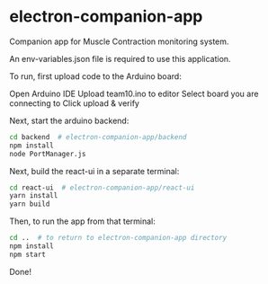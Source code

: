 # electron-companion-app

Companion app for Muscle Contraction monitoring system.

An env-variables.json file is required to use this application.

To run, first upload code to the Arduino board:

Open Arduino IDE
Upload team10.ino to editor
Select board you are connecting to
Click upload & verify

Next, start the arduino backend:

```bash
cd backend  # electron-companion-app/backend
npm install
node PortManager.js
```

Next, build the react-ui in a separate terminal:

```bash
cd react-ui  # electron-companion-app/react-ui
yarn install
yarn build
```

Then, to run the app from that terminal:

```bash
cd ..  # to return to electron-companion-app directory
npm install
npm start
```

Done!
